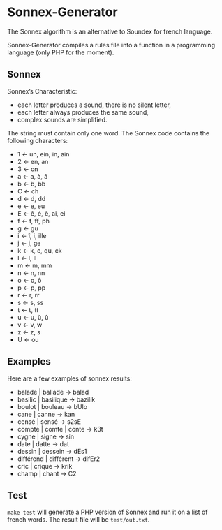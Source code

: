 Sonnex-Generator
================

The Sonnex algorithm is an alternative to Soundex for french language.

Sonnex-Generator compiles a rules file into a function in a programming
language (only PHP for the moment).

Sonnex
------

Sonnex’s Characteristic:

- each letter produces a sound, there is no silent letter,
- each letter always produces the same sound,
- complex sounds are simplified.

The string must contain only one word.
The Sonnex code contains the following characters:

- 1 ← un, ein, in, ain
- 2 ← en, an
- 3 ← on
- a ← a, à, â
- b ← b, bb
- C ← ch
- d ← d, dd
- e ← e, eu
- E ← ê, é, è, ai, ei
- f ← f, ff, ph
- g ← gu
- i ← î, i, ille
- j ← j, ge
- k ← k, c, qu, ck
- l ← l, ll
- m ← m, mm
- n ← n, nn
- o ← o, ô
- p ← p, pp
- r ← r, rr
- s ← s, ss
- t ← t, tt
- u ← u, ù, û
- v ← v, w
- z ← z, s
- U ← ou

Examples
--------

Here are a few examples of sonnex results:

- balade | ballade → balad
- basilic | basilique → bazilik
- boulot | bouleau → bUlo
- cane | canne → kan
- censé | sensé → s2sE
- compte | comte | conte → k3t
- cygne | signe → sin
- date | datte → dat
- dessin | dessein → dEs1
- différend | différent → difEr2
- cric | crique → krik
- champ | chant → C2

Test
----

`make test` will generate a PHP version of Sonnex and run it on a list of
french words. The result file will be `test/out.txt`.